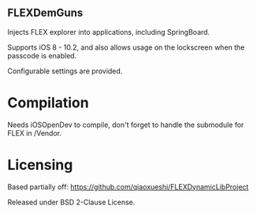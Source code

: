 ## FLEXDemGuns

Injects FLEX explorer into applications, including SpringBoard.  

Supports iOS 8 - 10.2, and also allows usage on the lockscreen when the passcode is enabled.  

Configurable settings are provided.  

Compilation
======

Needs iOSOpenDev to compile, don't forget to handle the submodule for FLEX in /Vendor.

Licensing
======

Based partially off: https://github.com/qiaoxueshi/FLEXDynamicLibProject  

Released under BSD 2-Clause License.